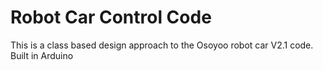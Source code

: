 # Robot Car Control Code
This is a class based design approach to the Osoyoo robot car V2.1 code. Built in Arduino
